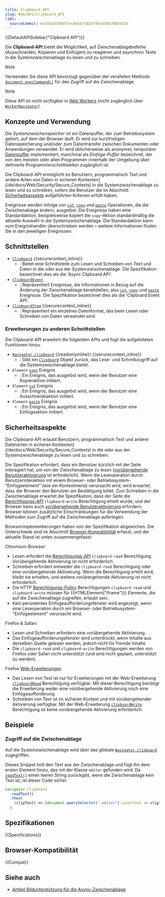 ```yaml
---
title: Clipboard API
slug: Web/API/Clipboard_API
l10n:
  sourceCommit: eaa5b39f80d5fac0e5bf182679dc658b7083d15b
---
```


{{DefaultAPISidebar("Clipboard API")}}

Die **Clipboard-API** bietet die Möglichkeit, auf Zwischenablagebefehle (Ausschneiden, Kopieren und Einfügen) zu reagieren und asynchron Texte in die Systemzwischenablage zu lesen und zu schreiben.

> [!NOTE]
> Verwenden Sie diese API bevorzugt gegenüber der veralteten Methode [`document.execCommand()`](/de/docs/Web/API/Document/execCommand) für den Zugriff auf die Zwischenablage.

> [!NOTE]
> Diese API ist _nicht verfügbar_ in [Web Workers](/de/docs/Web/API/Web_Workers_API) (nicht zugänglich über [`WorkerNavigator`](/de/docs/Web/API/WorkerNavigator)).

## Konzepte und Verwendung

Die _Systemzwischenspeicher_ ist ein Datenpuffer, der zum Betriebssystem gehört, auf dem der Browser läuft. Er wird zur kurzfristigen Datenspeicherung und/oder zum Datentransfer zwischen Dokumenten oder Anwendungen verwendet.
Er wird üblicherweise als anonymer, temporärer [Datenpuffer](https://en.wikipedia.org/wiki/Data_buffer) implementiert, manchmal als _Einfüge-Puffer_ bezeichnet, der von den meisten oder allen Programmen innerhalb der Umgebung über definierte Programmierschnittstellen zugänglich ist.

Die Clipboard-API ermöglicht es Benutzern, programmatisch Text und andere Arten von Daten in sicheren Kontexten](/de/docs/Web/Security/Secure_Contexts) in die Systemzwischenablage zu lesen und zu schreiben, sofern die Benutzer die im Abschnitt [Sicherheitsaspekte](#sicherheitsaspekte) aufgeführten Kriterien erfüllt haben.

Ereignisse werden infolge von [`cut`](/de/docs/Web/API/Element/cut_event), [`copy`](/de/docs/Web/API/Element/copy_event) und [`paste`](/de/docs/Web/API/Element/paste_event) Operationen, die die Zwischenablage ändern, ausgelöst.
Die Ereignisse haben eine Standardaktion, beispielsweise kopiert die `copy`-Aktion standardmäßig die aktuelle Auswahl in die Systemzwischenablage.
Die Standardaktion kann vom Ereignishandler überschrieben werden – weitere Informationen finden Sie in den jeweiligen Ereignissen.

## Schnittstellen

- [`Clipboard`](/de/docs/Web/API/Clipboard) {{securecontext_inline}}
  - : Bietet eine Schnittstelle zum Lesen und Schreiben von Text und Daten in die oder aus der Systemzwischenablage.
    Die Spezifikation bezeichnet dies als die 'Async Clipboard API'.
- [`ClipboardEvent`](/de/docs/Web/API/ClipboardEvent)
  - : Repräsentiert Ereignisse, die Informationen in Bezug auf die Änderung der Zwischenablage bereitstellen, also [`cut`](/de/docs/Web/API/Element/cut_event), [`copy`](/de/docs/Web/API/Element/copy_event) und [`paste`](/de/docs/Web/API/Element/paste_event) Ereignisse.
    Die Spezifikation bezeichnet dies als die 'Clipboard Event API'.
- [`ClipboardItem`](/de/docs/Web/API/ClipboardItem) {{securecontext_inline}}
  - : Repräsentiert ein einzelnes Datenformat, das beim Lesen oder Schreiben von Daten verwendet wird.

### Erweiterungen zu anderen Schnittstellen

Die Clipboard-API erweitert die folgenden APIs und fügt die aufgelisteten Funktionen hinzu.

- [`Navigator.clipboard`](/de/docs/Web/API/Navigator/clipboard) {{readonlyinline}} {{securecontext_inline}}
  - : Gibt ein [`Clipboard`](/de/docs/Web/API/Clipboard) Objekt zurück, das Lese- und Schreibzugriff auf die Systemzwischenablage bietet.
- `Element` [`copy`](/de/docs/Web/API/Element/copy_event) Ereignis
  - : Ein Ereignis, das ausgelöst wird, wenn der Benutzer eine Kopieraktion initiiert.
- `Element` [`cut`](/de/docs/Web/API/Element/cut_event) Ereignis
  - : Ein Ereignis, das ausgelöst wird, wenn der Benutzer eine Ausschneideaktion initiiert.
- `Element` [`paste`](/de/docs/Web/API/Element/paste_event) Ereignis
  - : Ein Ereignis, das ausgelöst wird, wenn der Benutzer eine Einfügeaktion initiiert.

<!-- Hinweis: `Window: clipboardchange` Ereignis ist in der Spezifikation, aber nicht implementiert -->

## Sicherheitsaspekte

Die Clipboard-API erlaubt Benutzern, programmatisch Text und andere Datenarten in sicheren Kontexten](/de/docs/Web/Security/Secure_Contexts) in die oder aus der Systemzwischenablage zu lesen und zu schreiben.

Die Spezifikation erfordert, dass ein Benutzer kürzlich mit der Seite interagiert hat, um von der Zwischenablage zu lesen ([vorübergehende Benutzeraktivierung](/de/docs/Web/Security/User_activation) ist erforderlich).
Wenn die Leseoperation durch Benutzerinteraktion mit einem Browser- oder Betriebssystem-"Einfügeelement" (wie ein Kontextmenü) verursacht wird, wird erwartet, dass der Browser den Benutzer um Bestätigung bittet.
Zum Schreiben in die Zwischenablage erwartet die Spezifikation, dass der Seite die [Berechtigungs-API](/de/docs/Web/API/Permissions_API) `clipboard-write` Berechtigung erteilt wurde, und der Browser kann auch [vorübergehende Benutzeraktivierung](/de/docs/Web/Security/User_activation) erfordern.
Browser können zusätzliche Einschränkungen für die Verwendung der Methoden zum Zugriff auf die Zwischenablage auferlegen.

Browserimplementierungen haben von der Spezifikation abgewichen.
Die Unterschiede sind im Abschnitt [Browser-Kompatibilität](#browser-kompatibilität) erfasst, und der aktuelle Stand ist unten zusammengefasst:

Chromium-Browser:

- Lesen erfordert die [Berechtigungs-API](/de/docs/Web/API/Permissions_API) `clipboard-read` Berechtigung. Vorübergehende Aktivierung ist nicht erforderlich.
- Schreiben erfordert entweder die `clipboard-read` Berechtigung oder eine vorübergehende Aktivierung. Wenn die Berechtigung erteilt wird, bleibt sie erhalten, und weitere vorübergehende Aktivierung ist nicht erforderlich.
- Die HTTP [Berechtigungs-Policy](/de/docs/Web/HTTP/Headers/Permissions-Policy) Berechtigungen `clipboard-read` und `clipboard-write` müssen für {{HTMLElement("iframe")}} Elemente, die auf die Zwischenablage zugreifen, erlaubt sein.
- Kein persistentes Einfügeaufforderungsfenster wird angezeigt, wenn eine Leseoperation durch ein Browser- oder Betriebssystem-"Einfügeelement" verursacht wird.

Firefox & Safari:

- Lesen und Schreiben erfordern eine vorübergehende Aktivierung.
- Das Einfügeaufforderungsfenster wird unterdrückt, wenn Inhalte aus derselben Quelle gelesen werden, jedoch nicht für fremde Inhalte.
- Die `clipboard-read` und `clipboard-write` Berechtigungen werden von Firefox oder Safari nicht unterstützt (und sind nicht geplant, unterstützt zu werden).

Firefox [Web-Erweiterungen](/de/docs/Mozilla/Add-ons/WebExtensions/Interact_with_the_clipboard):

- Das Lesen von Text ist nur für Erweiterungen mit der Web-Erweiterung [`clipboardRead`](/de/docs/Mozilla/Add-ons/WebExtensions/manifest.json/permissions#clipboardread) Berechtigung verfügbar. Mit dieser Berechtigung benötigt die Erweiterung weder eine vorübergehende Aktivierung noch eine Einfügeaufforderung.
- Schreiben von Text ist im sicheren Kontext und mit vorübergehender Aktivierung verfügbar. Mit der Web-Erweiterung [`clipboardWrite`](/de/docs/Mozilla/Add-ons/WebExtensions/manifest.json/permissions#clipboardwrite) Berechtigung ist keine vorübergehende Aktivierung erforderlich.

## Beispiele

### Zugriff auf die Zwischenablage

Auf die Systemzwischenablage wird über das globale [`Navigator.clipboard`](/de/docs/Web/API/Navigator/clipboard) zugegriffen.

Dieses Snippet holt den Text aus der Zwischenablage und fügt ihn dem ersten Element hinzu, das mit der Klasse `editor` gefunden wird.
Da [`readText()`](/de/docs/Web/API/Clipboard/readText) einen leeren String zurückgibt, wenn die Zwischenablage kein Text ist, ist dieser Code sicher.

```js
navigator.clipboard
  .readText()
  .then(
    (clipText) => (document.querySelector(".editor").innerText += clipText),
  );
```

## Spezifikationen

{{Specifications}}

## Browser-Kompatibilität

{{Compat}}

## Siehe auch

- [Artikel Bildunterstützung für die Async-Zwischenablage](https://web.dev/articles/async-clipboard)
